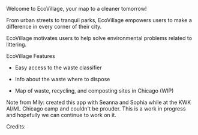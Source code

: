 Welcome to EcoVillage, your map to a cleaner tomorrow! 

From urban streets to tranquil parks, EcoVillage empowers users to make a difference in every corner of their city. 

EcoVillage motivates users to help solve environmental problems related to littering.

EcoVillage Features

- Easy access to the waste classifier

- Info about the waste where to dispose

- Map of waste, recycling, and composting sites in Chicago (WIP)

Note from Mily: created this app with Seanna and Sophia while at the KWK AI/ML Chicago camp and couldn't be prouder. This is a work in progress and hopefully we can continue to work on it. 

Credits: 



